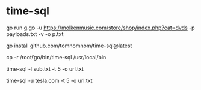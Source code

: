 # time-sql


go run g.go -u https://molkenmusic.com/store/shop/index.php?cat=dvds -p payloads.txt -v -o p.txt

go install github.com/tomnomnom/time-sql@latest

cp -r /root/go/bin/time-sql /usr/local/bin

time-sql -l sub.txt -t 5 -o url.txt

time-sql -u tesla.com -t 5 -o url.txt
